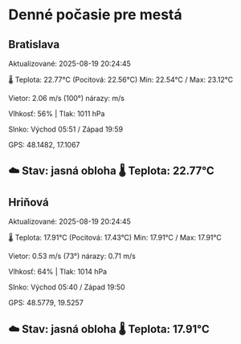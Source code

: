 ﻿# Denné počasie pre mestá

## Bratislava
Aktualizované: 2025-08-19 20:24:45

🌡️ Teplota: 22.77°C 
(Pocitová: 22.56°C)
Min: 22.54°C / Max: 23.12°C

Vietor: 2.06 m/s    (100°) 
nárazy:  m/s

Vlhkosť: 56% | Tlak: 1011 hPa

Slnko: Východ 05:51 / Západ 19:59

GPS: 48.1482, 17.1067

☁️ Stav: jasná obloha        🌡️ Teplota: 22.77°C
---

## Hriňová
Aktualizované: 2025-08-19 20:24:45

🌡️ Teplota: 17.91°C 
(Pocitová: 17.43°C)
Min: 17.91°C / Max: 17.91°C

Vietor: 0.53 m/s (73°)
nárazy: 0.71 m/s

Vlhkosť: 64% | Tlak: 1014 hPa

Slnko: Východ 05:40 / Západ 19:50

GPS: 48.5779, 19.5257

☁️ Stav: jasná obloha        🌡️ Teplota: 17.91°C
---
